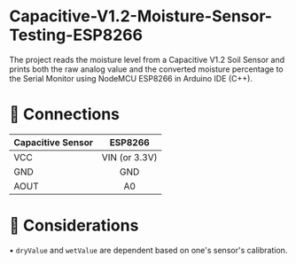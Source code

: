 # Capacitive-V1.2-Moisture-Sensor-Testing-ESP8266

The project reads the moisture level from a Capacitive V1.2 Soil Sensor and prints both the raw analog value and the converted moisture percentage to the Serial Monitor using NodeMCU ESP8266 in Arduino IDE (C++).



# 🔌  Connections
| Capacitive Sensor  | ESP8266       |      
| ------------------ |:-------------:|
| VCC                | VIN (or 3.3V) |
| GND                | GND           |
| AOUT               | A0            |



# 🔧 Considerations
• `dryValue` and `wetValue` are dependent based on one's sensor's calibration.
